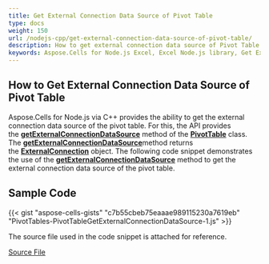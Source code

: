```yaml
---
title: Get External Connection Data Source of Pivot Table
type: docs
weight: 150
url: /nodejs-cpp/get-external-connection-data-source-of-pivot-table/
description: How to get external connection data source of Pivot Table with Aspose.Cells for Node.js via C++.
keywords: Aspose.Cells for Node.js Excel, Excel Node.js library, Get External Connection Data Source of Pivot Table Using Aspose.Cells for Node.js via C++ Excel Library.
---
```


## **How to Get External Connection Data Source of Pivot Table**

Aspose.Cells for Node.js via C++ provides the ability to get the external connection data source of the pivot table. For this, the API provides the [**getExternalConnectionDataSource**](https://reference.aspose.com/cells/nodejs-cpp/pivottable/#getExternalConnectionDataSource--) method of the [**PivotTable**](https://reference.aspose.com/cells/nodejs-cpp/pivottable/) class. The [**getExternalConnectionDataSource**](https://reference.aspose.com/cells/nodejs-cpp/pivottable/#getExternalConnectionDataSource--)method returns the [**ExternalConnection**](https://reference.aspose.com/cells/nodejs-cpp/externalconnection/) object. The following code snippet demonstrates the use of the [**getExternalConnectionDataSource**](https://reference.aspose.com/cells/nodejs-cpp/pivottable/#getExternalConnectionDataSource--) method to get the external connection data source of the pivot table.

## **Sample Code**

{{< gist "aspose-cells-gists" "c7b55cbeb75eaaae989115230a7619eb" "PivotTables-PivotTableGetExternalConnectionDataSource-1.js" >}}

The source file used in the code snippet is attached for reference.

[Source File](104398862.xlsx)
